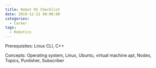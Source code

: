 ```yaml
---
title: Robot OS Checklist
date: 2019-12-21 00:00:00
categories:
  - Career
tags:
  - Robotics
---
```


Prerequisites:
Linux CLI, C++

Concepts:
Operating system, Linux, Ubuntu, virtual machine
apt,
Nodes, Topics, Punlisher, Subscriber
